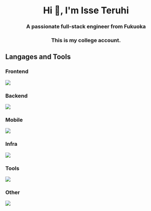 <h1 align="center">Hi 👋, I'm Isse Teruhi</h1>
<h3 align="center">A passionate full-stack engineer from Fukuoka</h3>
<h3 align="center">This is my college account. </h3>
<h2>Langages and Tools</h2>


<h3>Frontend</h3>
<img src="https://go-skill-icons.vercel.app/api/icons?i=nextjs,vue,react"/>

<h3>Backend</h3>
<img src="https://go-skill-icons.vercel.app/api/icons?i=laravel,go,flask,graphql,adonis"/>

<h3>Mobile</h3>
<img src="https://go-skill-icons.vercel.app/api/icons?i=flutter,reactnative,kotlin,swift"/>

<h3>Infra</h3>
<img src="https://go-skill-icons.vercel.app/api/icons?i=kubernetes,terraform,ansible,gcp,aws,heroku"/>

<h3>Tools</h3>
<img src="https://go-skill-icons.vercel.app/api/icons?i=githubactions,firebase,supabase,figma"/>

<h3>Other</h3>
<img src="https://go-skill-icons.vercel.app/api/icons?i=c,cpp,py,java,tensorflow,unity"/>











